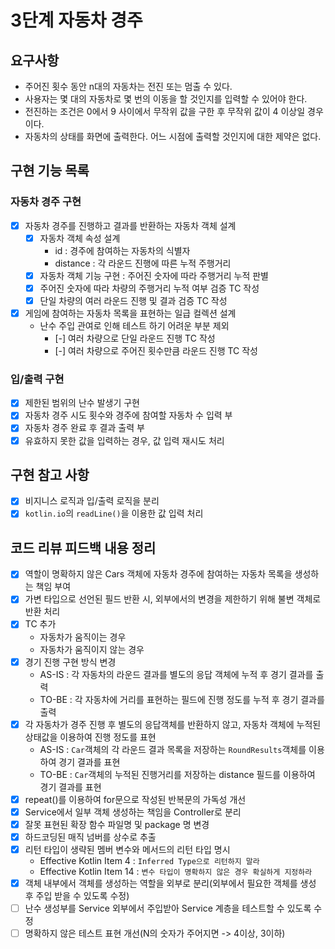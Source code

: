 3단계 자동차 경주
===

## 요구사항
* 주어진 횟수 동안 n대의 자동차는 전진 또는 멈출 수 있다.
* 사용자는 몇 대의 자동차로 몇 번의 이동을 할 것인지를 입력할 수 있어야 한다.
* 전진하는 조건은 0에서 9 사이에서 무작위 값을 구한 후 무작위 값이 4 이상일 경우이다.
* 자동차의 상태를 화면에 출력한다. 어느 시점에 출력할 것인지에 대한 제약은 없다.

## 구현 기능 목록
### 자동차 경주 구현
* [x] 자동차 경주를 진행하고 결과를 반환하는 자동차 객체 설계
  * [x] 자동차 객체 속성 설계
    * id : 경주에 참여하는 자동차의 식별자
    * distance : 각 라운드 진행에 따른 누적 주행거리
  * [x] 자동차 객체 기능 구현 : 주어진 숫자에 따라 주행거리 누적 판별
  * [x] 주어진 숫자에 따라 차량의 주행거리 누적 여부 검증 TC 작성
  * [x] 단일 차량의 여러 라운드 진행 및 결과 검증 TC 작성
* [x] 게임에 참여하는 자동차 목록을 표현하는 일급 컬렉션 설계
  * 난수 주입 관여로 인해 테스트 하기 어려운 부분 제외
    * [-] 여러 차량으로 단일 라운드 진행 TC 작성
    * [-] 여러 차량으로 주어진 횟수만큼 라운드 진행 TC 작성

### 입/출력 구현
* [x] 제한된 범위의 난수 발생기 구현
* [x] 자동차 경주 시도 횟수와 경주에 참여할 자동차 수 입력 부
* [x] 자동차 경주 완료 후 결과 출력 부
* [x] 유효하지 못한 값을 입력하는 경우, 값 입력 재시도 처리

## 구현 참고 사항
* [x] 비지니스 로직과 입/출력 로직을 분리
* [x] `kotlin.io`의 `readLine()`을 이용한 값 입력 처리

## 코드 리뷰 피드백 내용 정리
* [x] 역할이 명확하지 않은 Cars 객체에 자동차 경주에 참여하는 자동차 목록을 생성하는 책임 부여
* [x] 가변 타입으로 선언된 필드 반환 시, 외부에서의 변경을 제한하기 위해 불변 객체로 반환 처리 
* [x] TC 추가
  * 자동차가 움직이는 경우
  * 자동차가 움직이지 않는 경우
* [x] 경기 진행 구현 방식 변경
  * AS-IS : 각 자동차의 라운드 결과를 별도의 응답 객체에 누적 후 경기 결과를 출력
  * TO-BE : 각 자동차에 거리를 표현하는 필드에 진행 정도를 누적 후 경기 결과를 출력 
* [x] 각 자동차가 경주 진행 후 별도의 응답객체를 반환하지 않고, 자동차 객체에 누적된 상태값을 이용하여 진행 정도를 표현
  - AS-IS : `Car`객체의 각 라운드 결과 목록을 저장하는 `RoundResults`객체를 이용하여 경기 결과를 표현
  - TO-BE : `Car`객체의 누적된 진행거리를 저장하는 distance 필드를 이용하여 경기 결과를 표현
* [x] repeat()를 이용하여 for문으로 작성된 반복문의 가독성 개선
* [x] Service에서 일부 객체 생성하는 책임을 Controller로 분리
* [x] 잘못 표현된 확장 함수 파일명 및 package 명 변경
* [x] 하드코딩된 매직 넘버를 상수로 추출
* [x] 리턴 타입이 생략된 멤버 변수와 메서드의 리턴 타입 명시
  * Effective Kotlin Item 4 : `Inferred Type으로 리턴하지 말라`
  * Effective Kotlin Item 14 : `변수 타입이 명확하지 않은 경우 확실하게 지정하라`
* [x] 객체 내부에서 객체를 생성하는 역할을 외부로 분리(외부에서 필요한 객체를 생성 후 주입 받을 수 있도록 수정)
* [ ] 난수 생성부를 Service 외부에서 주입받아 Service 계층을 테스트할 수 있도록 수정
* [ ] 명확하지 않은 테스트 표현 개선(N의 숫자가 주어지면 -> 4이상, 3이하)
